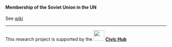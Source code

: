 #### Membership of the Soviet Union in the UN 

See [wiki](https://github.com/ageyev/un-su/wiki)

------------------------------------------------

This research project is supported by the 
<a href="https://twitter.com/HubCivichub"><img src="https://raw.githubusercontent.com/wiki/ageyev/un-su/images/hromadsyy_hub.png" width="33"></a>
[**Civic Hub**](https://twitter.com/HubCivichub)
